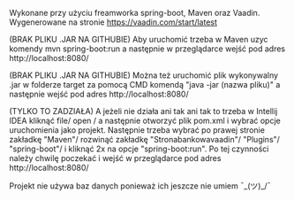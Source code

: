 Wykonane przy użyciu freamworka spring-boot, Maven oraz Vaadin. Wygenerowane na stronie https://vaadin.com/start/latest

(BRAK PLIKU .JAR NA GITHUBIE) Aby uruchomić trzeba w Maven uzyc komendy mvn spring-boot:run a następnie w przeglądarce wejść pod adres http://localhost:8080/

(BRAK PLIKU .JAR NA GITHUBIE) Można też uruchomić plik wykonywalny .jar w folderze target za pomocą CMD komendą "java -jar (nazwa pliku)" a następnie wejść pod adres http://localhost:8080/

(TYLKO TO ZADZIAŁA) A jeżeli nie działa ani tak ani tak to trzeba w Intellij IDEA kliknąć file/ open / a następnie otworzyć plik pom.xml i wybrać opcje uruchomienia jako projekt. Następnie trzeba wybrać po prawej stronie zakładkę "Maven"/ rozwinąć zakładkę "Stronabankowavaadin"/ "Plugins"/ "spring-boot"/ i kliknąć 2x na opcje "spring-boot:run". Po tej czynności należy chwilę poczekać i wejść w przeglądarce pod adres http://localhost:8080/


Projekt nie używa baz danych ponieważ ich jeszcze nie umiem ¯\_(ツ)\_/¯
